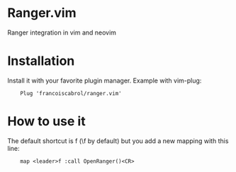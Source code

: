 Ranger.vim
==========

Ranger [](http://ranger.nongnu.org/) integration in vim and neovim

Installation
============

Install it with your favorite plugin manager. Example with vim-plug:

        Plug 'francoiscabrol/ranger.vim'


How to use it
=============

The default shortcut is <leade>f (\f by default) but you add a new mapping with this line:

        map <leader>f :call OpenRanger()<CR>
